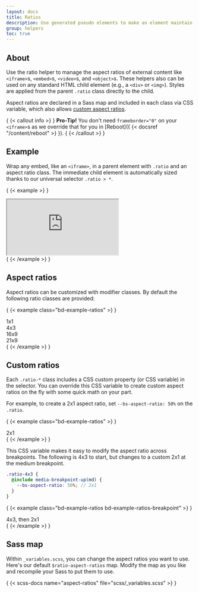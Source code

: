 ```yaml
---
layout: docs
title: Ratios
description: Use generated pseudo elements to make an element maintain the aspect ratio of your choosing. Perfect for responsively handling video or slideshow embeds based on the width of the parent.
group: helpers
toc: true
---
```


## About

Use the ratio helper to manage the aspect ratios of external content like `<iframe>`s, `<embed>`s, `<video>`s, and `<object>`s. These helpers also can be used on any standard HTML child element (e.g., a `<div>` or `<img>`). Styles are applied from the parent `.ratio` class directly to the child.

Aspect ratios are declared in a Sass map and included in each class via CSS variable, which also allows [custom aspect ratios](#custom-ratios).

{ {< callout info >} }
**Pro-Tip!** You don't need `frameborder="0"` on your `<iframe>`s as we override that for you in [Reboot]({ {< docsref "/content/reboot" >} }).
{ {< /callout >} }

## Example

Wrap any embed, like an `<iframe>`, in a parent element with `.ratio` and an aspect ratio class. The immediate child element is automatically sized thanks to our universal selector `.ratio > *`.

{ {< example >} }
<div class="ratio ratio-16x9">
  <iframe src="https://www.youtube.com/embed/zpOULjyy-n8?rel=0" title="YouTube video" allowfullscreen></iframe>
</div>
{ {< /example >} }

## Aspect ratios

Aspect ratios can be customized with modifier classes. By default the following ratio classes are provided:

{ {< example class="bd-example-ratios" >} }
<div class="ratio ratio-1x1">
  <div>1x1</div>
</div>
<div class="ratio ratio-4x3">
  <div>4x3</div>
</div>
<div class="ratio ratio-16x9">
  <div>16x9</div>
</div>
<div class="ratio ratio-21x9">
  <div>21x9</div>
</div>
{ {< /example >} }

## Custom ratios

Each `.ratio-*` class includes a CSS custom property (or CSS variable) in the selector. You can override this CSS variable to create custom aspect ratios on the fly with some quick math on your part.

For example, to create a 2x1 aspect ratio, set `--bs-aspect-ratio: 50%` on the `.ratio`.

{ {< example class="bd-example-ratios" >} }
<div class="ratio" style="--bs-aspect-ratio: 50%;">
  <div>2x1</div>
</div>
{ {< /example >} }

This CSS variable makes it easy to modify the aspect ratio across breakpoints. The following is 4x3 to start, but changes to a custom 2x1 at the medium breakpoint.

```scss
.ratio-4x3 {
  @include media-breakpoint-up(md) {
    --bs-aspect-ratio: 50%; // 2x1
  }
}
```

{ {< example class="bd-example-ratios bd-example-ratios-breakpoint" >} }
<div class="ratio ratio-4x3">
  <div>4x3, then 2x1</div>
</div>
{ {< /example >} }


## Sass map

Within `_variables.scss`, you can change the aspect ratios you want to use. Here's our default `$ratio-aspect-ratios` map. Modify the map as you like and recompile your Sass to put them to use.

{ {< scss-docs name="aspect-ratios" file="scss/_variables.scss" >} }
